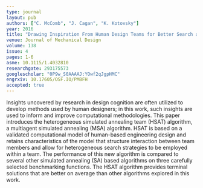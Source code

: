 ```yaml
---
type: journal
layout: pub
authors: ["C. McComb", "J. Cagan", "K. Kotovsky"]
year: 2016
title: "Drawing Inspiration From Human Design Teams for Better Search and Optimization: The Heterogeneous Simulated Annealing Teams Algorithm"
venue: Journal of Mechanical Design
volume: 138
issue: 4
pages: 1-6
asme: 10.1115/1.4032810
researchgate: 293175573
googlescholar: "0P9w_S0AAAAJ:YOwf2qJgpHMC"
engrxiv: 10.17605/OSF.IO/PMBFH
accepted: true
---
```

Insights uncovered by research in design cognition are often utilized to develop methods used by human designers; in this work, such insights are used to inform and improve computational methodologies. This paper introduces the heterogeneous simulated annealing team (HSAT) algorithm, a multiagent simulated annealing (MSA) algorithm. HSAT is based on a validated computational model of human-based engineering design and retains characteristics of the model that structure interaction between team members and allow for heterogeneous search strategies to be employed within a team. The performance of this new algorithm is compared to several other simulated annealing (SA) based algorithms on three carefully selected benchmarking functions. The HSAT algorithm provides terminal solutions that are better on average than other algorithms explored in this work.
